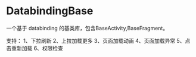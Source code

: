 # DatabindingBase
一个基于 databinding 的基类库，包含BaseActivity,BaseFragment。

支持：
1、下拉刷新
2、上拉加载更多
3、页面加载动画
4、页面加载异常
5、点击重新加载
6、权限检查

